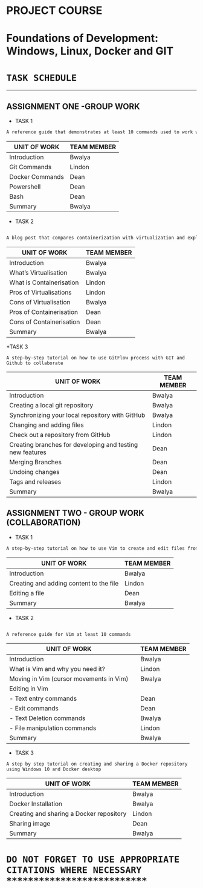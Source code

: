 # PROJECT COURSE
 # Foundations of Development: Windows, Linux, Docker and GIT
 # **```TASK SCHEDULE```** 

___

## ASSIGNMENT ONE -GROUP WORK
* TASK 1

 ```bash
 A reference guide that demonstrates at least 10 commands used to work with GIT, Docker, PowerShell, and Bash respectively.
 ```

| UNIT OF WORK | TEAM MEMBER | 
| ------ | -------- |
| Introduction  | Bwalya   |
| Git Commands  |  Lindon |
| Docker Commands |  Dean|
| Powershell  |Dean  |
| Bash |Dean  |
|Summary| Bwalya|

* TASK 2

``` bash

A blog post that compares containerization with virtualization and explains the pros and cons of each.
```` 

| UNIT OF WORK | TEAM MEMBER |
| ------ | -------- |
| Introduction  | Bwalya   |
| What’s Virtualisation  |  Bwalya  |
| What is Containerisation|  Lindon |
| Pros of Virtualisations |Lindon   |
| Cons of Virtualisation |Bwalya |
| Pros of Containerisation | Dean|
| Cons of Containerisation | Dean |
|Summary|Bwalya|

*TASK 3

``` A step-by-step tutorial on how to use GitFlow process with GIT and Github to collaborate ```

| UNIT OF WORK |	TEAM MEMBER |
| ----------- | ---------- |
|Introduction |	Bwalya |
|Creating a local git repository |	Bwalya |
|Synchronizing your local repository with GitHub | Bwalya|
|Changing and adding files |	Lindon |
| Check out a repository from GitHub |	Lindon |
| Creating branches for developing and testing new features | 	Dean|
| Merging Branches |	Dean |
| Undoing changes |	Dean |
| Tags and releases |	Lindon |
| Summary	| Bwalya |


## ASSIGNMENT TWO - GROUP WORK (COLLABORATION)

* TASK 1

``` BASH
A step-by-step tutorial on how to use Vim to create and edit files from the Linux command line
```
|UNIT OF WORK |	TEAM MEMBER |
| --------| --------|
|Introduction |	Bwalya |
|Creating and adding content to the file |	Lindon |
| Editing a file |	Dean |
| Summary |	Bwalya |

* TASK 2

```` BASH

A reference guide for Vim at least 10 commands 

````



| UNIT OF WORK ||TEAM MEMBER | 
| -------|  ----- | ----|
|Introduction |	|Bwalya |
|What is Vim and why you need it?| |Lindon | 
|Moving in Vim (cursor movements in Vim) ||	Bwalya | 
|Editing in Vim| | |
|-	Text entry commands||Dean|
|-	Exit commands||Dean|
|-	Text Deletion commands|| Bwalya|
|-	File manipulation commands||Lindon|	
|Summary ||	Bwalya |

* TASK 3


``` A step by step tutorial on creating and sharing a Docker repository using Windows 10 and Docker desktop ```

| UNIT OF WORK |	TEAM MEMBER |
| ---- | ---|
|Introduction| Bwalya|	
|Docker Installation|Bwalya|	
|Creating and sharing a Docker repository| Lindon |	
|Sharing image	| Dean |
|Summary |Bwalya|	


# `` DO NOT FORGET TO USE APPROPRIATE CITATIONS WHERE NECESSARY ************************** ``
